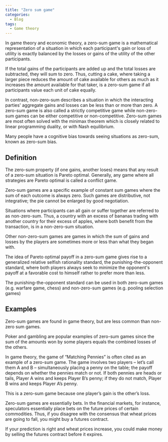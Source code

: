 ```yaml
---
title: "Zero sum game"
categories:
  - Blog
tags:
  - Game theory
---
```


In game theory and economic theory, a zero-sum game is a mathematical representation of a situation in which each participant's gain or loss of utility is exactly balanced by the losses or gains of the utility of the other participants.

If the total gains of the participants are added up and the total losses are subtracted, they will sum to zero. Thus, cutting a cake, where taking a larger piece reduces the amount of cake available for others as much as it increases the amount available for that taker, is a zero-sum game if all participants value each unit of cake equally.

In contrast, non-zero-sum describes a situation in which the interacting parties' aggregate gains and losses can be less than or more than zero. A zero-sum game is also called a strictly competitive game while non-zero-sum games can be either competitive or non-competitive. Zero-sum games are most often solved with the minimax theorem which is closely related to linear programming duality, or with Nash equilibrium.

Many people have a cognitive bias towards seeing situations as zero-sum, known as zero-sum bias. 

<h2>Definition</h2>

The zero-sum property (if one gains, another loses) means that any result of a zero-sum situation is Pareto optimal. Generally, any game where all strategies are Pareto optimal is called a conflict game.

Zero-sum games are a specific example of constant sum games where the sum of each outcome is always zero. Such games are distributive, not integrative; the pie cannot be enlarged by good negotiation.

Situations where participants can all gain or suffer together are referred to as non-zero-sum. Thus, a country with an excess of bananas trading with another country for their excess of apples, where both benefit from the transaction, is in a non-zero-sum situation. 

Other non-zero-sum games are games in which the sum of gains and losses by the players are sometimes more or less than what they began with.

The idea of Pareto optimal payoff in a zero-sum game gives rise to a generalized relative selfish rationality standard, the punishing-the-opponent standard, where both players always seek to minimize the opponent's payoff at a favorable cost to himself rather to prefer more than less. 

The punishing-the-opponent standard can be used in both zero-sum games (e.g. warfare game, chess) and non-zero-sum games (e.g. pooling selection games)

<h2>Examples</h2>

Zero-sum games are found in game theory, but are less common than non-zero sum games. 

Poker and gambling are popular examples of zero-sum games since the sum of the amounts won by some players equals the combined losses of the others. 

In game theory, the game of “Matching Pennies” is often cited as an example of a zero-sum game. The game involves two players – let’s call them A and B – simultaneously placing a penny on the table; the payoff depends on whether the pennies match or not. If both pennies are heads or tails, Player A wins and keeps Player B’s penny; if they do not match, Player B wins and keeps Player A’s penny.

This is a zero-sum game because one player’s gain is the other’s loss. 

Zero-sum games are essentially bets. In the financial markets, for instance, speculators essentially place bets on the future prices of certain commodities. Thus, if you disagree with the consensus that wheat prices are going to fall, you might buy a futures contract. 

If your prediction is right and wheat prices increase, you could make money by selling the futures contract before it expires. 
